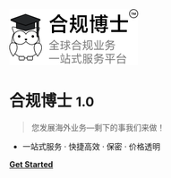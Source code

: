 <img src="_media/logo.png" data-origin="_media/logo.png" alt="logo" style="border:none;box-shadow:none;">

# 合规博士 <small>1.0</small>

> 您发展海外业务—剩下的事我们来做！
- 一站式服务 · 快捷高效 · 保密 · 价格透明

**[Get Started](#hgbs-docs-faq)**
